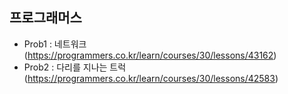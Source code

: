 ## 프로그래머스
- Prob1 : 네트워크(https://programmers.co.kr/learn/courses/30/lessons/43162)
- Prob2 : 다리를 지나는 트럭(https://programmers.co.kr/learn/courses/30/lessons/42583)

## 
